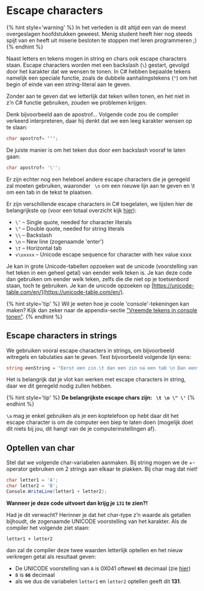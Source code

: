 
# Escape characters

{% hint style='warning' %}
In het verleden is dit altijd een van de meest overgeslagen hoofdstukken geweest. Menig student heeft hier nog steeds spijt van en heeft uit miserie besloten te stoppen met leren programmeren ;)
{% endhint %}

Naast letters en tekens mogen in string en chars ook escape characters staan. Escape characters worden met een backslash (`\`) gestart, gevolgd door het karakter dat we wensen te tonen. In C# hebben bepaalde tekens namelijk een speciale functie, zoals de dubbele aanhalingstekens (`"`) om het begin of einde van een string-literal aan te geven.

Zonder aan te geven dat we letterlijk dat teken willen tonen, en het niet in z’n C# functie gebruiken, zouden we problemen krijgen.

Denk bijvoorbeeld aan de apostrof…
Volgende code zou de compiler verkeerd interpreteren, daar hij denkt dat we een leeg karakter wensen op te slaan:

```csharp
char apostrof= ''';
```
De juiste manier is om het teken dus door een backslash vooraf te laten gaan:

```csharp
char apostrof= '\'';
```
Er zijn echter nog een heleboel andere escape characters die je geregeld zal moeten gebruiken, waaronder `` \n``  om een nieuwe lijn aan te geven en \t om een tab in de tekst te plaatsen.

Er zijn verschillende escape characters in C# toegelaten, we lijsten hier de belangrijkste op (voor een totaal overzicht kijk [hier](https://blogs.msdn.microsoft.com/csharpfaq/2004/03/12/what-character-escape-sequences-are-available/)):
* `\'` – Single quote, needed for character literals
* `\"` – Double quote, needed for string literals
* `\\` – Backslash
* `\n` – New line (zogenaamde 'enter')
* `\t` – Horizontal tab 
* `v\uxxxx` – Unicode escape sequence for character with hex value xxxx


Je kan in grote Unicode-tabellen opzoeken wat de unicode (voorstelling van het teken in een geheel getal) van eender welk teken is. Je kan deze code dan gebruiken om eender welk teken, zelfs die die niet op je toetsenbord staan, toch te gebruiken. Je kan de unicode opzoeken op [https://unicode-table.com/en/](https://unicode-table.com/en/).

{% hint style='tip' %}
Wil je weten hoe je coole 'console'-tekeningen kan maken? Kijk dan zeker naar de appendix-sectie  ["Vreemde tekens in console tonen"](../B_appendix/prostuff.md).
{% endhint %}

## Escape characters in strings

We gebruiken vooral escape characters in strings, om bijvoorbeeld witregels en tabulaties aan te geven. Test bijvoorbeeld volgende lijn eens:

```csharp
string eenString = "Eerst een zin.\t dan een zin na een tab \n Dan eentje op een nieuwe regel";
```
Het is belangrijk dat je vlot kan werken met escape characters in string, daar we dit geregeld nodig zullen hebben.

{% hint style='tip' %}
**De belangrijkste escape chars zijn: `` \t \n \" \'``**
{% endhint %}


``\a`` mag je enkel gebruiken als je een koptelefoon op hebt daar dit het escape character is om de computer een biep te laten doen (mogelijk doet dit niets bij jou, dit hangt van de je computerinstellingen af).

## Optellen van char 
Stel dat we volgende char-variabelen aanmaken. Bij string mogen we de +-operator gebruiken om 2 strings aan elkaar te plakken. Bij char mag dat niet!

```csharp
char letter1 = 'A';
char letter2 = 'B';
Console.WriteLine(letter1 + letter2);
```
**Wanneer je deze code uitvoert dan krijg je `131` te zien?!**

Had je dit verwacht? Herinner je  dat het char-type z’n waarde als getallen bijhoudt, de zogenaamde UNICODE voorstelling van het karakter. Als de compiler het volgende ziet staan:

``letter1 + letter2`` 

dan zal de compiler deze twee waarden letterlijk optellen en het nieuw verkregen getal als resultaat geven:

* De UNICODE voorstelling van `A` is 0X041 oftewel **`65`** decimaal (zie [hier](https://unicode-table.com/en/#0041))
* `B` is **`66`** decimaal
* als we dus de variabelen ``letter1`` en ``letter2`` optellen geeft dit **131**.
